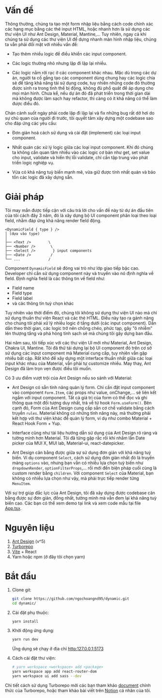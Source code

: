 # Vấn đề

Thông thường, chúng ta tạo một form nhập liệu bằng cách code chính xác các hạng mục bằng các thẻ input HTML, hoặc nhanh hơn là sử dụng các thư viện UI như Ant Design, Material, Mantine,... Tuy nhiên, ngay cả khi chúng ta sử dụng các thư viện UI để dựng nhanh màn hình nhập liệu, chúng ta vẫn phải đối mặt với nhiều vấn đề:

- Tạo thêm nhiều logic để điều khiển các input component.

- Các logic thường nhỏ nhưng lặp đi lặp lại nhiều.

- Các logic nằm rời rạc ở các component khác nhau. Mặc dù trong các dự án, người ta cố gắng tạo các component dùng chung hay các logic chia sẻ để tăng khả năng tái sử dụng code, tuy nhiên những code đó thường được sinh ra trong tình thế bị động, không đủ phổ quát để áp dụng cho mọi màn hình. Chưa kể, nếu dự án đó đã phát triển trong thời gian dài mà không được làm sạch hay refactor, thì càng có ít khả năng có thể làm được điều đó.

Chán cảnh suốt ngày phải code lặp đi lặp lại và fix những bug rất dở hơi do sự chủ quan của người đi trước, tôi quyết tâm xây dựng một codebase sao cho đáp ứng các yêu cầu:

- Đơn giản hoá cách sử dụng và cài đặt (implement) các loại input component.

- Nhất quán các xử lý logic giữa các loại input component. Khi đó chúng ta không cần quan tâm nhiều vào các logic cơ bản như get, set value cho input, validate và hiển thị lỗi validate, chỉ cần tập trung vào phát triển logic nghiệp vụ.

- Vừa có khả năng tuỳ biến mạnh mẽ, vừa giữ được tính nhất quán và bảo tồn các logic đã xây dựng sẵn.

# Giải pháp

Tôi may mắn được tiếp cận với câu trả lời cho vấn đề này từ dự án đầu tiên của tôi cách đây 3 năm, đó là xây dựng bộ UI component phân loại theo loại field, nhằm đáp ứng khả năng render field động.

```
<DynamicField { type } />
│ (dựa vào type)
│
├── <Text />        \
├── <Number />       \
├── <Select />        } input components
├── <Date />         /
└── ...             /
```

Component `DynamicField` sẽ đóng vai trò như lớp giao tiếp bậc cao. Developer chỉ cần sử dụng component này và truyền vào nó định nghĩa về field. Định nghĩa field là các thông tin về field như:

- Field name
- Field type
- Field label
- và các thông tin tuỳ chọn khác

Tuy nhiên vào thời điểm đó, chúng tôi không sử dụng thư viện UI nào mà chỉ sử dụng thuần thư viện React và các thẻ HTML. Điều này tạo ra gánh nặng cho chúng tôi phải xử lý nhiều logic ở tầng dưới (các input component). Dần dần theo thời gian, các logic trở nên chồng chéo, phức tạp, gây "ô nhiễm" lên thượng tầng và phá hỏng tính sạch sẽ mà chúng tôi gây dựng ban đầu.

Hai năm sau, tôi tiếp xúc với các thư viện UI mới như Material, Ant Design, Chakra UI, Mantine. Tôi đã thử tái dựng lại bộ UI component đó trên cơ sở sử dụng các input component mà Material cung cấp, tuy nhiên vẫn gặp nhiều bất cập. Rất khó để xây dựng một interface thuần nhất giữa các loại input khác nhau của Material, vẫn phải tự customize nhiều. May thay, Ant Design đã làm trọn vẹn được điều tôi muốn.

Có 3 ưu điểm vượt trội của Ant Design nếu so sánh với Material:

- Ant Design có sẵn tính năng quản lý form. Chỉ cần đặt input component vào component `Form.Item`, các props như value, onChange,... sẽ liên kết ngầm với input component. Tất cả giá trị của form có thể đọc và ghi thông qua một đối tượng duy nhất, trả về từ hook `Form.useForm()`. Bên cạnh đó, Form của Ant Design cung cấp sẵn cơ chế validate bằng cách truyền `rules`. Material không có những tính năng này, mà thường phải kết hợp với thư viện khác để quản lý form, ví dụ như combo Material + React Hook Form + Yup.

- Interface cũng như tài liệu hướng dẫn sử dụng của Ant Design rõ ràng và tường minh hơn Material. Tôi đã từng gặp rắc rối khi nhầm lẫn Date picker của MUI X, MUI lab, Material-ui, react-datepicker.

- Ant Design cân bằng được giữa sự sử dụng đơn giản với khả năng tuỳ biến. Ví dụ component `Select`, cách sử dụng đơn giản nhất đó là truyền mảng `options` vào, nhưng bạn vẫn có nhiều lựa chọn tuỳ biến như `dropdownRender`, `optionFilterProps`,... rồi mới đến biện pháp cuối cùng là custom render bằng `children`. Với component `Select` của Material, bạn không có nhiều lựa chọn như vậy, mà phải trực tiếp render từng `MenuItem`.

Với sự trợ giúp đắc lực của Ant Design, tôi đã xây dựng được codebase cân bằng được sự đơn giản, đồng nhất, tường minh mà vẫn đem lại khả năng tuỳ biến cao. Các bạn có thể xem demo tại link []() và xem code mẫu tại file [App.tsx](apps/app/src/App.tsx).

# Nguyên liệu

1. [Ant Design](https://ant.design/components/overview) (v^5)
2. [Turborepo](https://turbo.build/repo)
3. [Vite](https://vitejs.dev/) + React
4. Yarn hoặc npm (ở đây tôi chọn yarn)

# Bắt đầu

1. Clone git:

    ```bash
    git clone https://github.com/ngochoangnd95/dynamic.git
    cd dynamic/
    ```

2. Cài đặt phụ thuộc:

    ```bash
    yarn install
    ```

3. Khởi động ứng dụng:

    ```bash
    yarn run dev
    ```
    Ứng dụng sẽ chạy ở địa chỉ [http:127.0.0.1:5173](http:127.0.0.1:5173)

4. Cách cài đặt thư viện:

    ```bash
    # yarn workspace <workspace> add <package>
    yarn workspace app add react-router-dom
    yarn workspace ui add sass --dev
    ```

Chi tiết cách sử dụng Turborepo mời các bạn tham khảo [document](https://turbo.build/repo/docs) chính thức của Turborepo, hoặc tham khảo bài viết trên [Notion](https://hoangtv.notion.site/Coding-911ab28cf8f74b63b2f213cfcac98091) cá nhân của tôi.